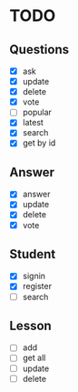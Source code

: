# TODO

## Questions

- [x] ask
- [x] update
- [x] delete
- [x] vote
- [ ] popular
- [x] latest
- [x] search
- [x] get by id

## Answer

- [x] answer
- [x] update
- [x] delete
- [x] vote

## Student

- [x] signin
- [x] register
- [ ] search

## Lesson

- [ ] add
- [ ] get all
- [ ] update
- [ ] delete
